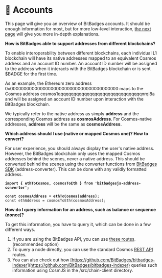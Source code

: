 # 👤 Accounts

This page will give you an overview of BitBadges accounts. It should be enough information for most, but for more low-level interaction, [the next page](accounts-technical.md) will give you more in-depth explanations.&#x20;

**How is BitBadges able to support addresses from different blockchains?**

To enable interoperability between different blockchains, each individual L1 blockchain will have its native addresses mapped to an equivalent Cosmos address and an account ID number. An account ID number will be assigned to the address when it interacts with the BitBadges blockchain or is sent $BADGE for the first time.&#x20;

As an example, the Ethereum zero address 0x0000000000000000000000000000000000000000 maps to the Cosmos address cosmos1qqqqqqqqqqqqqqqqqqqqqqqqqqqqqqqqnrql8a and will be assigned an account ID number upon interaction with the BitBadges blockchain.

We typically refer to the native address as simply **address** and the corresponding Cosmos address as **cosmosAddress**. For Cosmos-native addresses, **address** will be the same as **cosmosAddress.**

**Which address should I use (native or mapped Cosmos one)? How to convert?**

For user experience, you should always display the user's native address. However, the BitBadges blockchain only uses the mapped Cosmos addresses behind the scenes, never a native address. This should be converted behind the scenes using the converter functions from [BitBadges SDK](broken-reference) (address-converter). This can be done with any validly formatted address.

<pre class="language-typescript"><code class="lang-typescript"><strong>import { ethToCosmos, cosmosToEth } from 'bitbadgesjs-address-converter';
</strong><strong>
</strong><strong>const cosmosAddress = ethToCosmos(address);
</strong>const ethAddress = cosmosToEth(cosmosAddress);
</code></pre>

**How do I query information for an address, such as balance or sequence (nonce)?**

To get this information, you have to query it, which can be done in a few different ways.

1. If you are using the BitBadges API, you can use [these routes](../../overview/use-cases.md). (recommended option)
2. To query a node directly, you can use the standard Cosmos [REST API ](https://docs.cosmos.network/v0.46/run-node/interact-node.html)routes.
3. You can also check out how [https://github.com/BitBadges/bitbadges-indexer](https://github.com/BitBadges/bitbadges-indexer) queries such information using CosmJS in the /src/chain-client directory.&#x20;
